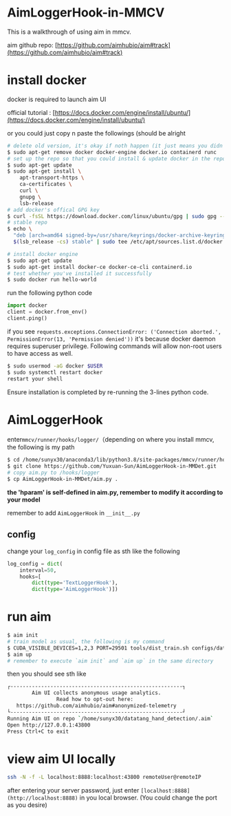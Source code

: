 # AimLoggerHook-in-MMCV

This is a walkthrough of using aim in mmcv.

aim github repo: [https://github.com/aimhubio/aim#track](https://github.com/aimhubio/aim#track)

# install docker

docker is required to launch aim UI

official tutorial : [https://docs.docker.com/engine/install/ubuntu/](https://docs.docker.com/engine/install/ubuntu/)  

or you could just copy n paste the followings (should be alright

```bash
# delete old version, it's okay if noth happen (it just means you didn't install any of them
$ sudo apt-get remove docker docker-engine docker.io containerd runc
# set up the repo so that you could install & update docker in the repo in the future
$ sudo apt-get update
$ sudo apt-get install \
    apt-transport-https \
    ca-certificates \
    curl \
    gnupg \
    lsb-release
# add docker's offical GPG key
$ curl -fsSL https://download.docker.com/linux/ubuntu/gpg | sudo gpg --dearmor -o /usr/share/keyrings/docker-archive-keyring.gpg
# stable repo
$ echo \
  "deb [arch=amd64 signed-by=/usr/share/keyrings/docker-archive-keyring.gpg] https://download.docker.com/linux/ubuntu \
  $(lsb_release -cs) stable" | sudo tee /etc/apt/sources.list.d/docker.list > /dev/null

# install docker engine
$ sudo apt-get update
$ sudo apt-get install docker-ce docker-ce-cli containerd.io
# test whether you've installed it successfully
$ sudo docker run hello-world
```

run the following python code

```python
import docker
client = docker.from_env()
client.ping()
```

if you see `requests.exceptions.ConnectionError: ('Connection aborted.', PermissionError(13, 'Permission denied'))` it's because docker daemon requires superuser privilege. Following commands will allow non-root users to have access as well.

```bash
$ sudo usermod -aG docker $USER
$ sudo systemctl restart docker
restart your shell
```

Ensure installation is completed by re-running the 3-lines python code. 

# AimLoggerHook

enter`mmcv/runner/hooks/logger/`（depending on where you install mmcv, the following is my path

```bash
$ cd /home/sunyx30/anaconda3/lib/python3.8/site-packages/mmcv/runner/hooks/logger/
$ git clone https://github.com/Yuxuan-Sun/AimLoggerHook-in-MMDet.git
# copy aim.py to /hooks/logger
$ cp AimLoggerHook-in-MMDet/aim.py .
```

**the 'hparam' is self-defined in aim.py, remember to modify it according to your model**


remember to add `AimLoggerHook` in `__init__.py` 

## config

change your `log_config` in config file as sth like the following

```python
log_config = dict(
    interval=50, 
    hooks=[
        dict(type='TextLoggerHook'),
        dict(type='AimLoggerHook')])
```

# run aim

```bash
$ aim init
# train model as usual, the following is my command 
$ CUDA_VISIBLE_DEVICES=1,2,3 PORT=29501 tools/dist_train.sh configs/datatang/retinanet_repvgg_fpn.py 3
$ aim up
# remember to execute `aim init` and `aim up` in the same directory
```

then you should see sth like 

```bash
┌--------------------------------------------------------┐
        Aim UI collects anonymous usage analytics.
                Read how to opt-out here:
   https://github.com/aimhubio/aim#anonymized-telemetry
└--------------------------------------------------------┘
Running Aim UI on repo `/home/sunyx30/datatang_hand_detection/.aim`
Open http://127.0.0.1:43800
Press Ctrl+C to exit
```

# view aim UI locally

```bash
ssh -N -f -L localhost:8888:localhost:43800 remoteUser@remoteIP
```

after entering your server password, just enter  `[localhost:8888](http://localhost:8888)`  in you local browser. (You could change the port as you desire)